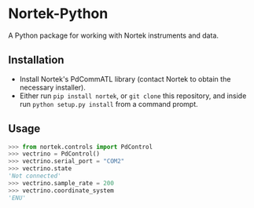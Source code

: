 Nortek-Python
=============

A Python package for working with Nortek instruments and data.


Installation
------------
  * Install Nortek's PdCommATL library (contact Nortek to obtain the necessary installer).
  * Either run `pip install nortek`, or `git clone` this repository, and inside 
    run `python setup.py install` from a command prompt.

Usage
-----

```python
>>> from nortek.controls import PdControl
>>> vectrino = PdControl()
>>> vectrino.serial_port = "COM2"
>>> vectrino.state
'Not connected'
>>> vectrino.sample_rate = 200
>>> vectrino.coordinate_system
'ENU'
```

